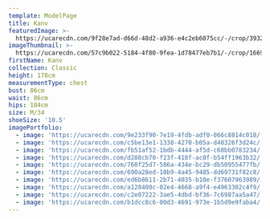 ```yaml
---
template: ModelPage
title: Kanv
featuredImage: >-
  https://ucarecdn.com/9f28e7ad-d66d-48d2-a936-e4c2eb6075cc/-/crop/3932x2807/0,425/-/preview/
imageThumbnail: >-
  https://ucarecdn.com/57c9b022-5184-4f80-9fea-1d78477eb7b1/-/crop/1669x2494/1108,624/-/preview/
firstName: Kanv
collection: Classic
height: 178cm
measurementType: chest
bust: 86cm
waist: 86cm
hips: 104cm
size: M/34
shoeSize: '10.5'
imagePortfolio:
  - image: 'https://ucarecdn.com/9e233f90-7e19-4fdb-adf0-066c8814c018/'
  - image: 'https://ucarecdn.com/c5be13e1-1338-4270-b05a-d48326f3d24c/'
  - image: 'https://ucarecdn.com/fb51af52-1bdb-4444-af5d-c68bb0783234/'
  - image: 'https://ucarecdn.com/d288cb70-f23f-418f-ac0f-b54ff1963b32/'
  - image: 'https://ucarecdn.com/760f25d7-586a-434e-bc29-db50955477fb/'
  - image: 'https://ucarecdn.com/690a28ed-10b9-4a45-9485-dd69731f82c8/'
  - image: 'https://ucarecdn.com/ed6b8611-2b71-4035-b10e-f37607963989/'
  - image: 'https://ucarecdn.com/a128400c-02e4-4668-a9f4-e4963302c4f9/'
  - image: 'https://ucarecdn.com/c2e07222-3ae5-4dbd-bf36-7c6987aa5a47/'
  - image: 'https://ucarecdn.com/b1dcc8c6-00d3-4691-973e-1b5d9e9faba4/'
---
```


